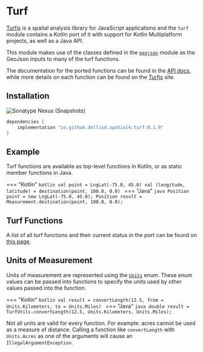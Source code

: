 # Turf

[Turfjs](https://turfjs.org) is a spatial analysis library for JavaScript applications and the `turf` module contains a Kotlin port of it with support for Kotlin Multiplatform projects, as well as a Java API.

This module makes use of the classes defined in the [`geojson`](geojson/) module as the GeoJson inputs to many of the turf functions.

The documentation for the ported functions can be found in the [API docs](api/turf/), while more details on each function can be found on the [Turfjs](https://turfjs.org) site. 

## Installation 

![Sonatype Nexus (Snapshots)](https://img.shields.io/nexus/s/io.github.dellisd.spatialk/turf?server=https%3A%2F%2Foss.sonatype.org)

```groovy
dependencies {
    implementation "io.github.dellisd.spatialk:turf:0.1.0"
}
```

## Example

Turf functions are available as top-level functions in Kotlin, or as static member functions in Java.

=== "Kotlin"
    ```kotlin
    val point = LngLat(-75.0, 45.0)
    val (longitude, latitude) = destination(point, 100.0, 0.0)
    ```
=== "Java"
    ```java
    Position point = new LngLat(-75.0, 45.0);
    Position result = Measurement.destination(point, 100.0, 0.0);
    ```
    
## Turf Functions

A list of all turf functions and their current status in the port can be found on [this page](../ported-functions/).

## Units of Measurement

Units of measurement are represented using the [`Units`](../api/turf/io.github.dellisd.spatialk.turf/-units/) enum. These enum values can be passed into functions to specify the units used by other values passed into the function.

=== "Kotlin"
    ```kotlin
    val result = convertLength(12.5, from = Units.Kilometers, to = Units.Miles)
    ``` 
=== "Java"
    ```java
    double result = TurfUtils.convertLength(12.5, Units.Kilometers, Units.Miles);
    ```
    
Not all units are valid for every function. For example: acres cannot be used as a measure of distance.
Calling a function like `convertLength` with `Units.Acres` as one of the arguments will cause an `IllegalArgumentException`.